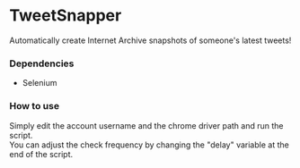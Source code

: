 # TweetSnapper
Automatically create Internet Archive snapshots of someone's latest tweets!

### Dependencies
- Selenium

### How to use
Simply edit the account username and the chrome driver path and run the script.
<br>You can adjust the check frequency by changing the "delay" variable at the end of the script.

